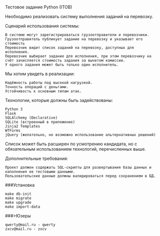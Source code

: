 Тестовое задание Python (ITOB)

 

Необходимо реализовать систему выполнения заданий на перевозку.

 

Сценарий использования системы:

    В системе могут зарегистрироваться грузоотправители и перевозчики. Грузоотправитель публикует задание на перевозку и указывает его стоимость
    Перевозчик видит список заданий на перевозку, доступных для исполнения.
    Перевозчик выбирает задание для исполнения, при этом перевозчику на счёт зачисляется стоимость задания за вычетом комиссии.
    У одного задания может быть только один исполнитель. 

 

Мы хотим увидеть в реализации:

    Надёжность работы под высокой нагрузкой.
    Точность операций с деньгами.
    Устойчивость к основным типам атак.

 

Технологии, которые должны быть задействованы:

    Python 3
    Flask
    SQLAlchemy (Declarative)
    SQLite (встроенный в приложение)
    Jinja2 Templates
    WTForms
    jQuery (желательно, но возможно использование альтернативных решений)

Список может быть расширен по усмотрению кандидата, но с обязательным использованием технологий, перечисленных выше.

 

Дополнительные требования:

    Проект должен содержать SQL-скрипты для развертывания базы данных и наполнения ее тестовыми данными.
    Пользовательские данные должны валидироваться перед сохранением в БД.
    


###Установка
```
make db-init
make migrate
make upgrade
make import-data
```
###>Юзеры
```
qwerty@mail.ru - qwerty
zxcv@mail.ru - zxcv
```